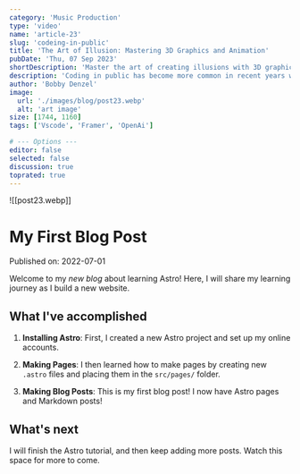 ```yaml
---
category: 'Music Production'
type: 'video'
name: 'article-23'
slug: 'codeing-in-public'
title: 'The Art of Illusion: Mastering 3D Graphics and Animation'
pubDate: 'Thu, 07 Sep 2023'
shortDescription: 'Master the art of creating illusions with 3D graphics and animation.'
description: 'Coding in public has become more common in recent years with the rise of social coding platforms like GitHub and the increasing popularity of open source software development. However, coding in public can present a unique set of challenges for developers who are used to working in private settings. In this article, we will explore the top 10 new challenges that developers may face when coding in public, such as managing feedback from the community, dealing with public scrutiny and criticism, maintaining professionalism and integrity, and balancing productivity with engagement in public forums. This article aims to provide helpful tips and strategies for developers who want to code in public effectively while still maintaining their sanity and productivity.'
author: 'Bobby Denzel'
image:
  url: './images/blog/post23.webp'
  alt: 'art image'
size: [1744, 1160]
tags: ['Vscode', 'Framer', 'OpenAi']

# --- Options ---
editor: false
selected: false
discussion: true
toprated: true
---
```


![[post23.webp]]

# My First Blog Post

Published on: 2022-07-01

Welcome to my _new blog_ about learning Astro! Here, I will share my learning journey as I build a new website.

## What I've accomplished

1. **Installing Astro**: First, I created a new Astro project and set up my online accounts.

2. **Making Pages**: I then learned how to make pages by creating new `.astro` files and placing them in the `src/pages/` folder.

3. **Making Blog Posts**: This is my first blog post! I now have Astro pages and Markdown posts!

## What's next

I will finish the Astro tutorial, and then keep adding more posts. Watch this space for more to come.
